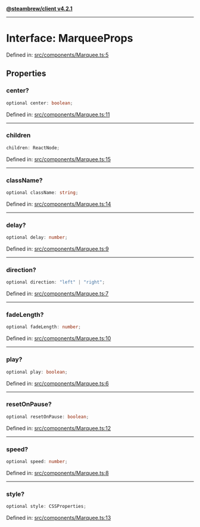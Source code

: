 [**@steambrew/client v4.2.1**](../README.md)

***

# Interface: MarqueeProps

Defined in: [src/components/Marquee.ts:5](https://github.com/shdwmtr/plugutil/blob/b52230e3bd417b9353d983856323dee8a90c4f70/client/src/components/Marquee.ts#L5)

## Properties

### center?

```ts
optional center: boolean;
```

Defined in: [src/components/Marquee.ts:11](https://github.com/shdwmtr/plugutil/blob/b52230e3bd417b9353d983856323dee8a90c4f70/client/src/components/Marquee.ts#L11)

***

### children

```ts
children: ReactNode;
```

Defined in: [src/components/Marquee.ts:15](https://github.com/shdwmtr/plugutil/blob/b52230e3bd417b9353d983856323dee8a90c4f70/client/src/components/Marquee.ts#L15)

***

### className?

```ts
optional className: string;
```

Defined in: [src/components/Marquee.ts:14](https://github.com/shdwmtr/plugutil/blob/b52230e3bd417b9353d983856323dee8a90c4f70/client/src/components/Marquee.ts#L14)

***

### delay?

```ts
optional delay: number;
```

Defined in: [src/components/Marquee.ts:9](https://github.com/shdwmtr/plugutil/blob/b52230e3bd417b9353d983856323dee8a90c4f70/client/src/components/Marquee.ts#L9)

***

### direction?

```ts
optional direction: "left" | "right";
```

Defined in: [src/components/Marquee.ts:7](https://github.com/shdwmtr/plugutil/blob/b52230e3bd417b9353d983856323dee8a90c4f70/client/src/components/Marquee.ts#L7)

***

### fadeLength?

```ts
optional fadeLength: number;
```

Defined in: [src/components/Marquee.ts:10](https://github.com/shdwmtr/plugutil/blob/b52230e3bd417b9353d983856323dee8a90c4f70/client/src/components/Marquee.ts#L10)

***

### play?

```ts
optional play: boolean;
```

Defined in: [src/components/Marquee.ts:6](https://github.com/shdwmtr/plugutil/blob/b52230e3bd417b9353d983856323dee8a90c4f70/client/src/components/Marquee.ts#L6)

***

### resetOnPause?

```ts
optional resetOnPause: boolean;
```

Defined in: [src/components/Marquee.ts:12](https://github.com/shdwmtr/plugutil/blob/b52230e3bd417b9353d983856323dee8a90c4f70/client/src/components/Marquee.ts#L12)

***

### speed?

```ts
optional speed: number;
```

Defined in: [src/components/Marquee.ts:8](https://github.com/shdwmtr/plugutil/blob/b52230e3bd417b9353d983856323dee8a90c4f70/client/src/components/Marquee.ts#L8)

***

### style?

```ts
optional style: CSSProperties;
```

Defined in: [src/components/Marquee.ts:13](https://github.com/shdwmtr/plugutil/blob/b52230e3bd417b9353d983856323dee8a90c4f70/client/src/components/Marquee.ts#L13)
